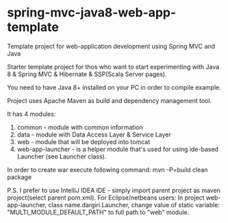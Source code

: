 spring-mvc-java8-web-app-template
=================================

Template project for web-application development using Spring MVC and Java

Starter template project for thos who want to start experimenting with Java 8 & Spring MVC & Hibernate & SSP(Scala Server pages).

You need to have Java 8+ installed on your PC in order to compile example.

Project uses Apache Maven as build and dependency management tool.

It has 4 modules:
1. common - module with common information
2. data - module with Data Access Layer & Service Layer
3. web - module that will be deployed into tomcat
4. web-app-launcher - is a helper module that's used for using ide-based Launcher (see Launcher class).

In order to create war execute following command: mvn -P=build clean package

P.S. I prefer to use IntelliJ IDEA IDE - simply import parent project as maven project(select parent pom.xml).
For Eclipse/netbeans users: In project web-app-launcher, class name.dargiri.Launcher, change value of static variable:
"MULTI_MODULE_DEFAULT_PATH" to full path to "web" module.
